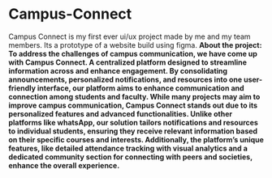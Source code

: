 # Campus-Connect
Campus Connect is my first ever ui/ux project made by me and my team members. Its a prototype of a website build using figma. 
<b> About the project: <b>
To address the challenges of campus communication, we have come up with Campus Connect.
A centralized platform designed to streamline information across and enhance engagement.
By consolidating announcements, personalized notifications, and resources into one user-friendly interface, our platform aims to enhance communication and connection among students and faculty.
While many projects may aim to improve  campus communication, Campus Connect stands out due to its personalized features and advanced functionalities. Unlike other platforms like whatsApp, our solution tailors notifications and resources to individual students, ensuring they receive relevant information based on their specific courses and interests. 
Additionally, the platform’s unique features, like detailed attendance tracking with visual analytics and a dedicated community section for connecting with peers and societies, enhance the overall experience.
